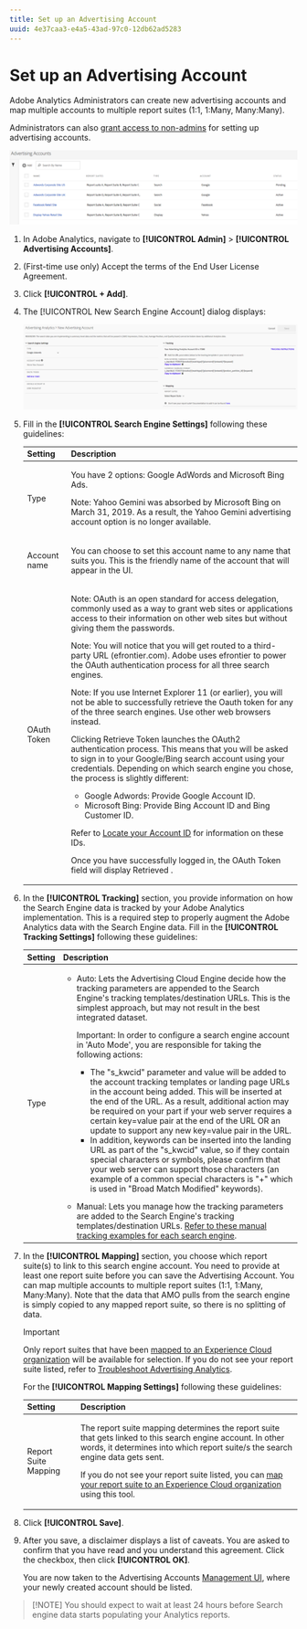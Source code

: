```yaml
---
title: Set up an Advertising Account
uuid: 4e37caa3-e4a5-43ad-97c0-12db62ad5283
---
```


# Set up an Advertising Account

Adobe Analytics Administrators can create new advertising accounts and map multiple accounts to multiple report suites (1:1, 1:Many, Many:Many).

Administrators can also [grant access to non-admins](/help/integrate/c-advertising-analytics/overview.md#section_FCC58EB635954A32990D4E67B52B4369) for setting up advertising accounts.

![](assets/aa_accounts.png)

1. In Adobe Analytics, navigate to **[!UICONTROL Admin]** > **[!UICONTROL Advertising Accounts]**.
1. (First-time use only) Accept the terms of the End User License Agreement.
1. Click **[!UICONTROL + Add]**.
1. The [!UICONTROL New Search Engine Account] dialog displays:

   ![](assets/aa_new_se_account.png)

1. Fill in the **[!UICONTROL Search Engine Settings]** following these guidelines: 

    <table id="table_B3BE66B7D4C54766B8FFD2C6DCD657AF"> 
    <thead> 
      <tr> 
      <th colname="col1" class="entry"> Setting </th> 
      <th colname="col2" class="entry"> Description </th> 
      </tr>
    </thead>
    <tbody> 
      <tr> 
      <td colname="col1"> <p>Type </p> </td> 
      <td colname="col2"> <p>You have 2 options: Google AdWords and Microsoft Bing Ads. </p> <p>Note: Yahoo Gemini was absorbed by Microsoft Bing on March 31, 2019. As a result, the Yahoo Gemini advertising account option is no longer available.  </p> </td> 
      </tr> 
      <tr> 
      <td colname="col1"> <p>Account name </p> </td> 
      <td colname="col2"> <p>You can choose to set this account name to any name that suits you. This is the friendly name of the account that will appear in the UI. </p> </td> 
      </tr> 
      <tr> 
      <td colname="col1"> <p>OAuth Token </p> </td> 
      <td colname="col2"> <p>Note:  OAuth is an open standard for access delegation, commonly used as a way to grant web sites or applications access to their information on other web sites but without giving them the passwords. </p> <p>Note:  You will notice that you will get routed to a third-party URL (efrontier.com). Adobe uses efrontier to power the OAuth authentication process for all three search engines. </p> <p>Note:  If you use Internet Explorer 11 (or earlier), you will not be able to successfully retrieve the Oauth token for any of the three search engines. Use other web browsers instead. </p> <p>Clicking<span class="uicontrol"> Retrieve Token</span> launches the OAuth2 authentication process. This means that you will be asked to sign in to your Google/Bing search account using your credentials. Depending on which search engine you chose, the process is slightly different: </p> 
        <ul id="ul_FC9B5612F6554495B04C357CB0AB72EB"> 
        <li id="li_CD54231BFF134F83B3B5B14B34A0E1D2">Google Adwords: Provide Google Account ID. </li> 
        <li id="li_89B9D54BAA914E5DB2959B193489582E">Microsoft Bing: Provide Bing Account ID and Bing Customer ID. </li> 
        </ul> <p>Refer to <a href="/help/integrate/c-advertising-analytics/c-adanalytics-workflow/aa-locate-account-id.md"  > Locate your Account ID</a> for information on these IDs. </p> <p>Once you have successfully logged in, the OAuth Token field will display 
        <systemoutput>
          Retrieved
        </systemoutput>. </p> </td> 
      </tr> 
    </tbody> 
    </table>

1. In the **[!UICONTROL Tracking]** section, you provide information on how the Search Engine data is tracked by your Adobe Analytics implementation. This is a required step to properly augment the Adobe Analytics data with the Search Engine data.
   Fill in the **[!UICONTROL Tracking Settings]** following these guidelines: 

    <table id="table_1AB4E31456E84ABF8209B02058259C4D"> 
    <thead> 
      <tr> 
      <th colname="col1" class="entry"> Setting </th> 
      <th colname="col2" class="entry"> Description </th> 
      </tr>
    </thead>
    <tbody> 
      <tr> 
      <td colname="col1"> <p>Type </p> </td> 
      <td colname="col2"> 
        <ul id="ul_1C5A0502A4984E57A08417A91CCD6FFE"> 
        <li id="li_5736E38286FF494ABDDC6E85281D7F2A"> <span class="uicontrol"> Auto</span>: Lets the Advertising Cloud Engine decide how the tracking parameters are appended to the Search Engine's tracking templates/destination URLs. This is the simplest approach, but may not result in the best integrated dataset. <p>Important: In order to configure a search engine account in 'Auto Mode', you are responsible for taking the following actions: 
          <ul id="ul_4FF9D1E3CC4E452BA339E0A725D29FEE"> 
            <li id="li_6F3A6D6259C0420CB7E6FD2C26A1B6E0">The "s_kwcid" parameter and value will be added to the account tracking templates or landing page URLs in the account being added. This will be inserted at the end of the URL. As a result, additional action may be required on your part if your web server requires a certain key=value pair at the end of the URL OR an update to support any new key=value pair in the URL. </li> 
            <li id="li_A04D4AA31A934392808639E46C86573F">In addition, keywords can be inserted into the landing URL as part of the "s_kwcid" value, so if they contain special characters or symbols, please confirm that your web server can support those characters (an example of a common special characters is "+" which is used in "Broad Match Modified" keywords). </li> 
          </ul> </p> </li> 
        <li id="li_EAA7A7CA1E584854A7EC1E43E13B63FE"><span class="uicontrol"> Manual</span>: Lets you manage how the tracking parameters are added to the Search Engine's tracking templates/destination URLs. <a href="/help/integrate/c-advertising-analytics/c-adanalytics-workflow/aa-manual-vs-automatic-tracking.md"  > Refer to these manual tracking examples for each search engine</a>. </li> 
        </ul> </td> 
      </tr> 
    </tbody> 
    </table>

1. In the **[!UICONTROL Mapping]** section, you choose which report suite(s) to link to this search engine account. You need to provide at least one report suite before you can save the Advertising Account. You can map multiple accounts to multiple report suites (1:1, 1:Many, Many:Many). Note that the data that AMO pulls from the search engine is simply copied to any mapped report suite, so there is no splitting of data.

   >[!IMPORTANT]
   >
   >Only report suites that have been [mapped to an Experience Cloud organization](https://marketing.adobe.com/resources/help/en_US/mcloud/map-report-suite.html) will be available for selection. If you do not see your report suite listed, refer to [Troubleshoot Advertising Analytics](/help/integrate/c-advertising-analytics/c-adanalytics-workflow/aa-troubleshooting.md).

   For the **[!UICONTROL Mapping Settings]** following these guidelines: 

    <table id="table_AF876DC40F97403882C0AA528BD204FF"> 
    <thead> 
      <tr> 
      <th colname="col1" class="entry"> Setting </th> 
      <th colname="col2" class="entry"> Description </th> 
      </tr>
    </thead>
    <tbody> 
      <tr> 
      <td colname="col1"> <p>Report Suite Mapping </p> </td> 
      <td colname="col2"> <p>The report suite mapping determines the report suite that gets linked to this search engine account. In other words, it determines into which report suite/s the search engine data gets sent. </p> <p>If you do not see your report suite listed, you can <a href="https://marketing.adobe.com/resources/help/en_US/mcloud/map-report-suite.html"  > map your report suite to an Experience Cloud organization</a> using this tool. </p> </td> 
      </tr> 
    </tbody> 
    </table>

1. Click **[!UICONTROL Save]**.
1. After you save, a disclaimer displays a list of caveats. You are asked to confirm that you have read and you understand this agreement. Click the checkbox, then click **[!UICONTROL OK]**.

   You are now taken to the Advertising Accounts [Management UI](/help/integrate/c-advertising-analytics/c-adanalytics-workflow/aa-manage-ad-accounts.md), where your newly created account should be listed.

> [!NOTE] You should expect to wait at least 24 hours before Search engine data starts populating your Analytics reports.

